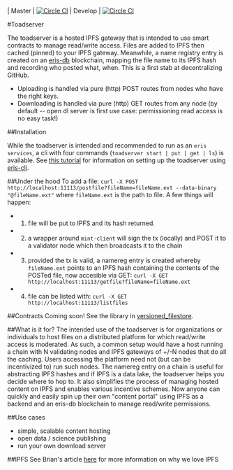 | Master | [![Circle CI](https://circleci.com/gh/eris-ltd/toadserver/tree/master.svg?style=svg)](https://circleci.com/gh/eris-ltd/toadserver)
| Develop | [![Circle CI](https://circleci.com/gh/eris-ltd/toadserver/tree/develop.svg?style=svg)](https://circleci.com/gh/eris-ltd/toadserver)

#Toadserver

The toadserver is a hosted IPFS gateway that is intended to use smart contracts to manage read/write access. Files are added to IPFS then cached (pinned) to your IPFS gateway. Meanwhile, a name registry entry is created on an [eris-db](https://github.com/eris-ltd/eris-db) blockchain, mapping the file name to its IPFS hash and recording who posted what, when. This is a first stab at decentralizing GitHub.

* Uploading is handled via pure (http) POST routes from nodes who have the right keys.
* Downloading is handled via pure (http) GET routes from any node (by default -- open dl server is first use case: permissioning read access is no easy task!)

##Installation

While the toadserver is intended and recommended to run as an `eris services`, a cli with four commands (`toadserver start | put | get | ls`) is available. See [this tutorial](https://docs.erisindustries.com/tutorials/advanced/services-making/) for information on setting up the toadserver using [eris-cli](https://github.com/eris-ltd/eris-cli).


##Under the hood
To add a file: `curl -X POST http://localhost:11113/postfile?fileName=fileName.ext --data-binary "@fileName.ext"` where `fileName.ext` is the path to file. A few things will happen: 
* 1) file will be put to IPFS and its hash returned. 
* 2) a wrapper around `mint-client` will sign the tx (locally) and POST it to a validator node which then broadcasts it to the chain 
* 3) provided the tx is valid, a namereg entry is created whereby `fileName.ext` points to an IPFS hash containing the contents of the POSTed file, now accesible via GET: `curl -X GET http://localhost:11113/getfile?fileName=fileName.ext`  
* 4) file can be listed with: `curl -X GET http://localhost:11113/listfiles`

##Contracts
Coming soon! See the library in [versioned_filestore](versioned_filestore).

##What is it for?
The intended use of the toadserver is for organizations or individuals to host files on a distributed platform for which read/write access is moderated. As such, a common setup would have a host running a chain with N validating nodes and IPFS gateways of +/-N nodes that do all the caching. Users accessing the platform need not (but can be incentivized to) run such nodes. The namereg entry on a chain is useful for abstracting IPFS hashes and if IPFS is a data lake, the toadserver helps you decide where to hop to. It also simplifies the process of managing hosted content on IPFS and enables various incentive schemes. Now anyone can quickly and easily spin up their own "content portal" using IPFS as a backend and an eris-db blockchain to manage read/write permissions.

##Use cases
- simple, scalable content hosting
- open data / science publishing
- run your own download server

##IPFS
See Brian's article [here](https://db.erisindustries.com/distributed%20business/2015/11/01/eris-and-ipfs/) for more information on why we love IPFS


